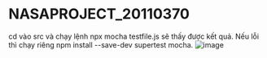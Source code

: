 # NASAPROJECT_20110370


cd vào src và chạy lệnh npx mocha testfile.js sẽ thấy được kết quả.
Nếu lỗi thì chạy riêng npm install --save-dev supertest mocha.
![image](https://github.com/hoangphung123/NASAPROJECT_20110370/assets/121100900/c135b9d2-d3ef-466f-af93-a8d9a0cea95c)
